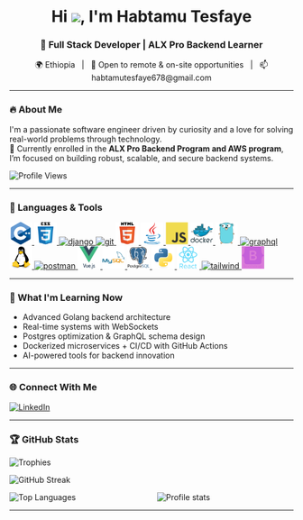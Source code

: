 <!-- GitHub Profile README -->

<h1 align="center">
  Hi <img src="https://user-images.githubusercontent.com/18350557/176309783-0785949b-9127-417c-8b55-ab5a4333674e.gif" width="30" />, I'm Habtamu Tesfaye
</h1>

<h3 align="center">🚀 Full Stack Developer | ALX Pro Backend Learner</h3>

<p align="center">
  🌍 Ethiopia &nbsp; | &nbsp; 💼 Open to remote & on-site opportunities &nbsp; | &nbsp; 📫 habtamutesfaye678@gmail.com
</p>

---

### 🔥 About Me

I'm a passionate software engineer driven by curiosity and a love for solving real-world problems through technology.  
🌱 Currently enrolled in the **ALX Pro Backend Program and AWS program**, I’m focused on building robust, scalable, and secure backend systems.

<p >
  <img src="https://komarev.com/ghpvc/?username=HabtamuTesafaye&label=Profile+Views&color=blue&style=flat-square&abbreviated=true" alt="Profile Views" />
  &nbsp;&nbsp;&nbsp;&nbsp;
</p>

---

### 🧰 Languages & Tools

<p align="left">
    <a href="https://www.w3schools.com/cpp/" target="_blank" rel="noreferrer"> <img src="https://raw.githubusercontent.com/devicons/devicon/master/icons/cplusplus/cplusplus-original.svg" alt="cplusplus" width="40" height="40"/> </a>
    <a href="https://www.w3schools.com/css/" target="_blank" rel="noreferrer"> <img src="https://raw.githubusercontent.com/devicons/devicon/master/icons/css3/css3-original-wordmark.svg" alt="css3" width="40" height="40"/> </a>
    <a href="https://www.djangoproject.com/" target="_blank" rel="noreferrer"> <img src="https://cdn.worldvectorlogo.com/logos/django.svg" alt="django" width="40" height="40"/> </a>
    <a href="https://git-scm.com/" target="_blank" rel="noreferrer"> <img src="https://www.vectorlogo.zone/logos/git-scm/git-scm-icon.svg" alt="git" width="40" height="40"/> </a>
    <a href="https://www.w3.org/html/" target="_blank" rel="noreferrer"> <img src="https://raw.githubusercontent.com/devicons/devicon/master/icons/html5/html5-original-wordmark.svg" alt="html5" width="40" height="40"/> </a>
    <a href="https://www.java.com" target="_blank" rel="noreferrer"> <img src="https://raw.githubusercontent.com/devicons/devicon/master/icons/java/java-original.svg" alt="java" width="40" height="40"/> </a>
    <a href="https://developer.mozilla.org/en-US/docs/Web/JavaScript" target="_blank" rel="noreferrer"> <img src="https://raw.githubusercontent.com/devicons/devicon/master/icons/javascript/javascript-original.svg" alt="javascript" width="40" height="40"/> </a>
    <a href="https://www.docker.com/" target="_blank" rel="noreferrer"> <img src="https://raw.githubusercontent.com/devicons/devicon/master/icons/docker/docker-original-wordmark.svg" alt="docker" width="40" height="40"/> </a>
    <a href="https://golang.org" target="_blank" rel="noreferrer"> <img src="https://raw.githubusercontent.com/devicons/devicon/master/icons/go/go-original.svg" alt="go" width="40" height="40"/> </a>
    <a href="https://graphql.org" target="_blank" rel="noreferrer"> <img src="https://www.vectorlogo.zone/logos/graphql/graphql-icon.svg" alt="graphql" width="40" height="40"/> </a>
    <a href="https://www.linux.org/" target="_blank" rel="noreferrer"> <img src="https://raw.githubusercontent.com/devicons/devicon/master/icons/linux/linux-original.svg" alt="linux" width="40" height="40"/> </a>
    <a href="https://postman.com" target="_blank" rel="noreferrer"> <img src="https://www.vectorlogo.zone/logos/getpostman/getpostman-icon.svg" alt="postman" width="40" height="40"/> </a>
    <a href="https://vuejs.org/" target="_blank" rel="noreferrer"> <img src="https://raw.githubusercontent.com/devicons/devicon/master/icons/vuejs/vuejs-original-wordmark.svg" alt="vuejs" width="40" height="40"/> </a>
    <a href="https://www.mysql.com/" target="_blank" rel="noreferrer"> <img src="https://raw.githubusercontent.com/devicons/devicon/master/icons/mysql/mysql-original-wordmark.svg" alt="mysql" width="40" height="40"/> </a>
    <a href="https://www.postgresql.org" target="_blank" rel="noreferrer"> <img src="https://raw.githubusercontent.com/devicons/devicon/master/icons/postgresql/postgresql-original-wordmark.svg" alt="postgresql" width="40" height="40"/> </a>
    <a href="https://www.python.org" target="_blank" rel="noreferrer"> <img src="https://raw.githubusercontent.com/devicons/devicon/master/icons/python/python-original.svg" alt="python" width="40" height="40"/> </a>
    <a href="https://reactjs.org/" target="_blank" rel="noreferrer"> <img src="https://raw.githubusercontent.com/devicons/devicon/master/icons/react/react-original-wordmark.svg" alt="react" width="40" height="40"/> </a>
    <a href="https://tailwindcss.com/" target="_blank" rel="noreferrer"> <img src="https://www.vectorlogo.zone/logos/tailwindcss/tailwindcss-icon.svg" alt="tailwind" width="40" height="40"/> </a>
    <a href="https://getbootstrap.com" target="_blank" rel="noreferrer"> <img src="https://raw.githubusercontent.com/devicons/devicon/master/icons/bootstrap/bootstrap-plain-wordmark.svg" alt="bootstrap" width="40" height="40" style="filter: invert(31%) sepia(100%) saturate(592%) hue-rotate(243deg) brightness(90%) contrast(88%);"/> </a>
</p>

---

### 🌱 What I'm Learning Now

- Advanced Golang backend architecture
- Real-time systems with WebSockets
- Postgres optimization & GraphQL schema design
- Dockerized microservices + CI/CD with GitHub Actions
- AI-powered tools for backend innovation

---

### 🌐 Connect With Me

<p align="left">
  <a href="https://www.linkedin.com/in/habtamu-tesfaye-4285551b5" target="_blank">
    <img src="https://raw.githubusercontent.com/rahuldkjain/github-profile-readme-generator/master/src/images/icons/Social/linked-in-alt.svg" alt="LinkedIn" width="40" height="40" />
  </a>
</p>

---

<h3 >🏆 GitHub Stats</h3>
<p >
  <img src="https://github-profile-trophy.vercel.app/?username=HabtamuTesafaye&theme=tokyonight&no-frame=true&no-bg=false&margin-w=4" alt="Trophies" />
</p>

<p >
  <img
    src="https://streak-stats.vercel.app?user=HabtamuTesafaye&theme=tokyonight&hide_border=false"
    alt="GitHub Streak"
  />
</p>

<p >
  <img src="https://github-readme-stats.vercel.app/api?username=HabtamuTesafaye&theme=tokyonight&hide_border=false&include_all_commits=true&count_private=true&layout=compact" alt="Top Languages"  style="margin-right: 140px;" />
    <img src="https://github-readme-stats.vercel.app/api/top-langs/?username=HabtamuTesafaye&theme=tokyonight&hide_border=false&include_all_commits=true&count_private=true&layout=compact" alt="Profile stats"  />
</p>

---

